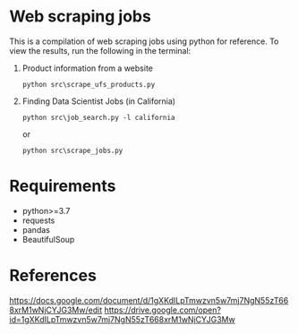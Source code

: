 # Web scraping jobs
This is a compilation of web scraping jobs using python for reference. To view the results, run the following in the terminal:

1. Product information from a website
   ```
   python src\scrape_ufs_products.py
   ```

2. Finding Data Scientist Jobs (in California)
   ```
   python src\job_search.py -l california 
   ```
   or
   ```
   python src\scrape_jobs.py
   ```

# Requirements
- python>=3.7
- requests
- pandas
- BeautifulSoup

# References
https://docs.google.com/document/d/1gXKdILpTmwzvn5w7mj7NgN55zT668xrM1wNjCYJG3Mw/edit
https://drive.google.com/open?id=1gXKdILpTmwzvn5w7mj7NgN55zT668xrM1wNjCYJG3Mw
